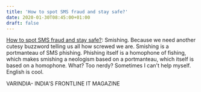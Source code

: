 ```yaml
---
title: 'How to spot SMS fraud and stay safe?'
date: 2020-01-30T08:45:00+01:00
draft: false
---
```


[How to spot SMS fraud and stay safe?](https://varindia.com/news/how-to-spot-sms-fraud-and-stay-safe#.XjKJdbbHgKU.blogger): Smishing. Because we need another cutesy buzzword telling us all how screwed we are. Smishing is a portmanteau of SMS phishing. Phishing itself is a homophone of fishing, which makes smishing a neologism based on a portmanteau, which itself is based on a homophone. What? Too nerdy? Sometimes I can't help myself. English is cool.  
  
VARINDIA- INDIA'S FRONTLINE IT MAGAZINE